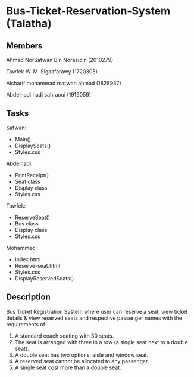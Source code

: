 # Bus-Ticket-Reservation-System (Talatha)

## Members
Ahmad NorSafwan Bin Norasidin (2010279)

Tawfek W. M. Elgaafarawy (1720305)

Alsharif mohammad marwan ahmad (1828937)

Abdelhadi hadj sahraoui (1919059)

## Tasks
Safwan:
- Main()
- DisplaySeats()
- Styles.css

Abdelhadi:
- PrintReceipt()
- Seat class
- Display class
- Styles.css

Tawfek:
- ReserveSeat()
- Bus class
- Display class
- Styles.css

Mohammed:
- Index.html
- Reserve-seat.html
- Styles.css
- DisplayReservedSeats()

## Description
Bus Ticket Registration System where user can reserve a seat, view ticket details & view reserved seats and respective passenger names with the requirements of:
1. A standard coach seating with 30 seats.
2. The seat is arranged with three in a row (a single seat next to a double seat).
3. A double seat has two options: aisle and window seat.
4. A reserved seat cannot be allocated to any passenger.
5. A single seat cost more than a double seat.
